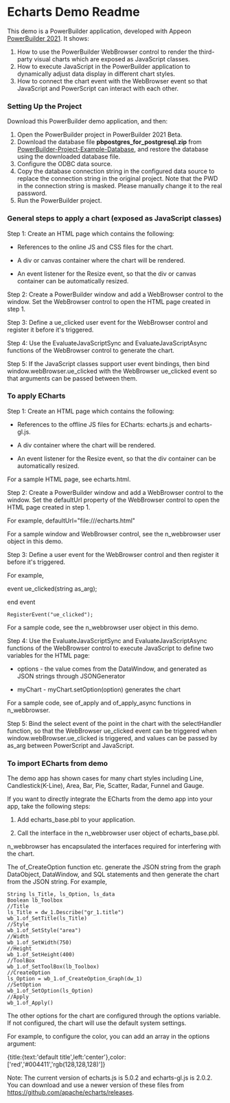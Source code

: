 # Echarts Demo Readme

This demo is a PowerBuilder application, developed with Appeon [PowerBuilder 2021](https://www.appeon.com/products/powerbuilder). It shows:

1. How to use the PowerBuilder WebBrowser control to render the third-party visual charts which are exposed as JavaScript classes. 
2. How to execute JavaScript in the PowerBuilder application to dynamically adjust data display in different chart styles.
3. How to connect the chart event with the WebBrowser event so that JavaScript and PowerScript can interact with each other.

### Setting Up the Project

Download this PowerBuilder demo application, and then:

1. Open the PowerBuilder project in PowerBuilder 2021 Beta.
2. Download the database file <b>pbpostgres_for_postgresql.zip</b> from [PowerBuilder-Project-Example-Database](https://github.com/Appeon/PowerBuilder-Project-Example-Database), and restore the database using the downloaded database file.
3. Configure the ODBC data source.
4. Copy the database connection string in the configured data source to replace the connection string in the original project. Note that the PWD in the connection string is masked. Please manually change it to the real password.
5. Run the PowerBuilder project.

### General steps to apply a chart (exposed as JavaScript classes)

Step 1: Create an HTML page which contains the following:

-   References to the online JS and CSS files for the chart.

-   A div or canvas container where the chart will be rendered.

-   An event listener for the Resize event, so that the div or canvas container can be automatically resized.

Step 2: Create a PowerBuilder window and add a WebBrowser control to the window. Set the WebBrowser control to open the HTML page created in step 1.

Step 3: Define a ue_clicked user event for the WebBrowser control and register it before it's triggered.

Step 4: Use the EvaluateJavaScriptSync and EvaluateJavaScriptAsync functions of the WebBrowser control to generate the chart.

Step 5: If the JavaScript classes support user event bindings, then bind window.webBrowser.ue_clicked with the WebBrowser ue_clicked event so that arguments can be passed between them.

### To apply ECharts

Step 1: Create an HTML page which contains the following:

-   References to the offline JS files for ECharts: echarts.js and echarts-gl.js.

-   A div container where the chart will be rendered.

-   An event listener for the Resize event, so that the div container can be automatically resized.

For a sample HTML page, see echarts.html.

Step 2: Create a PowerBuilder window and add a WebBrowser control to the window. Set the defaultUrl property of the WebBrowser control to open the HTML page created in step 1.

For example, defaultUrl="file:///echarts.html"

For a sample window and WebBrowser control, see the n_webbrowser user object in this demo.

Step 3: Define a user event for the WebBrowser control and then register it before it's triggered.

For example,

event ue_clicked(string as_arg);

end event
```
RegisterEvent("ue_clicked");
```

For a sample code, see the n_webbrowser user object in this demo.

Step 4: Use the EvaluateJavaScriptSync and EvaluateJavaScriptAsync functions of the WebBrowser control to execute JavaScript to define two variables for the HTML page:

-   options - the value comes from the DataWindow, and generated as JSON strings through JSONGenerator

-   myChart - myChart.setOption(option) generates the chart

For a sample code, see of_apply and of_apply_async functions in n_webbrowser.

Step 5: Bind the select event of the point in the chart with the selectHandler function, so that the WebBrowser ue_clicked event can be triggered when window.webBrowser.ue_clicked is triggered, and values can be passed by as_arg between PowerScript and JavaScript.

### To import ECharts from demo

The demo app has shown cases for many chart styles including Line, Candlestick(K-Line), Area, Bar, Pie, Scatter, Radar, Funnel and Gauge.

If you want to directly integrate the ECharts from the demo app into your app, take the following steps:

1.  Add echarts_base.pbl to your application.

2.  Call the interface in the n_webbrowser user object of echarts_base.pbl.

n_webbrowser has encapsulated the interfaces required for interfering with the chart.

The of_CreateOption function etc. generate the JSON string from the graph DataObject, DataWindow, and SQL statements and then generate the chart from the JSON string. For example,
```
String ls_Title, ls_Option, ls_data
Boolean lb_Toolbox
//Title
ls_Title = dw_1.Describe("gr_1.title")
wb_1.of_SetTitle(ls_Title)
//Style
wb_1.of_SetStyle("area")
//Width
wb_1.of_SetWidth(750)
//Height
wb_1.of_SetHeight(400)
//ToolBox
wb_1.of_SetToolBox(lb_Toolbox)
//CreateOption
ls_Option = wb_1.of_CreateOption_Graph(dw_1)
//SetOption
wb_1.of_SetOption(ls_Option)
//Apply
wb_1.of_Apply()
```

The other options for the chart are configured through the options variable. If not configured, the chart will use the default system settings.

For example, to configure the color, you can add an array in the options argument:

{title:{text:'default title',left:'center'},color:['red','#004411','rgb(128,128,128)']}

Note: The current version of echarts.js is 5.0.2 and echarts-gl.js is 2.0.2. You can download and use a newer version of these files from https://github.com/apache/echarts/releases.
